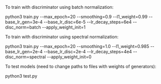 To train with discriminator using batch normalization:

python3 train.py --max_epoch=20 --smoothing=0.9 --l1_weight=0.99 --base_lr_gen=3e-4
--base_lr_disc=6e-5 --lr_decay_steps=6e4 --disc_norm=batch --apply_weight_init=1

To train with discriminator using spectral normalization:

python3 train.py --max_epoch=20 --smoothing=1.0 --l1_weight=0.985 --base_lr_gen=2e-4
--base_lr_disc=2e-4 --lr_decay_steps=4e4 --disc_norm=spectral --apply_weight_init=0


To test models (need to change paths to files with weights of generators):

python3 test.py
